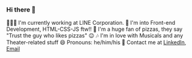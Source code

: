 ### Hi there 👋

👨🏻‍💻 I'm currently working at LINE Corporation.
🔭 I'm into Front-end Development, HTML-CSS-JS ftw!!
🍕 I'm a huge fan of pizzas, they say "Trust the guy who likes pizzas" 😉
🎶 I'm in love with Musicals and any Theater-related stuff
😄 Pronouns: he/him/his
🔗 Contact me at [LinkedIn](https://www.linkedin.com/in/khoango125/), [Email](mailto:ngohakhoa@gmail.com)

<!--
**themarcus125/themarcus125** is a ✨ _special_ ✨ repository because its `README.md` (this file) appears on your GitHub profile.

Here are some ideas to get you started:

- 🔭 I’m currently working on ...
- 🌱 I’m currently learning ...
- 👯 I’m looking to collaborate on ...
- 🤔 I’m looking for help with ...
- 💬 Ask me about ...
- 📫 How to reach me: ...
- 😄 Pronouns: ...
- ⚡ Fun fact: ...
-->
